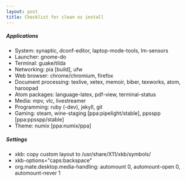 ```yaml
---
layout: post
title: Checklist for clean os install
---
```


##### Applications
- System: synaptic, dconf-editor, laptop-mode-tools, lm-sensors
- Launcher: gnome-do
- Terminal: guake/tilda
- Networking: pia [build], ufw
- Web browser: chrome/chromium, firefox
- Document processing: texlive, xetex, memoir, biber, texworks, atom, haroopad
- Atom packages: language-latex, pdf-view, terminal-status
- Media: mpv, vlc, livestreamer
- Programming: ruby (-dev), jekyll, git
- Gaming: steam, wine-staging [ppa:pipelight/stable], ppsspp [ppa:ppsspp/stable]
- Theme: numix [ppa:numix/ppa]

##### Settings
- xkb: copy custom layout to /usr/share/X11/xkb/symbols/
- xkb-options="caps:backspace"
- org.mate.desktop.media-handling: automount 0, automount-open 0, automount-never 1
